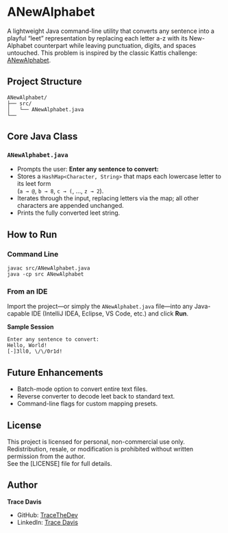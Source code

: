 # ANewAlphabet

A lightweight Java command-line utility that converts any sentence into a playful “leet” representation by replacing each letter a-z with its New-Alphabet counterpart while leaving punctuation, digits, and spaces untouched.
This problem is inspired by the classic Kattis challenge: [ANewAlphabet](https://open.kattis.com/problems/anewalphabet).

## Project Structure

    ANewAlphabet/
    ├── src/
    │   └── ANewAlphabet.java
    └──



## Core Java Class

### `ANewAlphabet.java`
- Prompts the user: **Enter any sentence to convert:**  
- Stores a `HashMap<Character, String>` that maps each lowercase letter to its leet form  
  (`a → @`, `b → 8`, `c → (`, …, `z → 2`).
- Iterates through the input, replacing letters via the map; all other characters are appended unchanged.
- Prints the fully converted leet string.



## How to Run

### Command Line

    javac src/ANewAlphabet.java
    java -cp src ANewAlphabet

### From an IDE  
Import the project—or simply the `ANewAlphabet.java` file—into any Java-capable IDE (IntelliJ IDEA, Eclipse, VS Code, etc.) and click **Run**.

**Sample Session**

    Enter any sentence to convert:
    Hello, World!
    [-]3ll0, \/\/0r1d!



## Future Enhancements
- Batch-mode option to convert entire text files.
- Reverse converter to decode leet back to standard text.
- Command-line flags for custom mapping presets.



## License
This project is licensed for personal, non-commercial use only. Redistribution, resale, or modification is prohibited without written permission from the author.  
See the [LICENSE] file for full details.


## Author

**Trace Davis**  
- GitHub: [TraceTheDev](https://github.com/TraceTheDev)  
- LinkedIn: [Trace Davis](https://www.linkedin.com/in/trace-d-926380138/)

